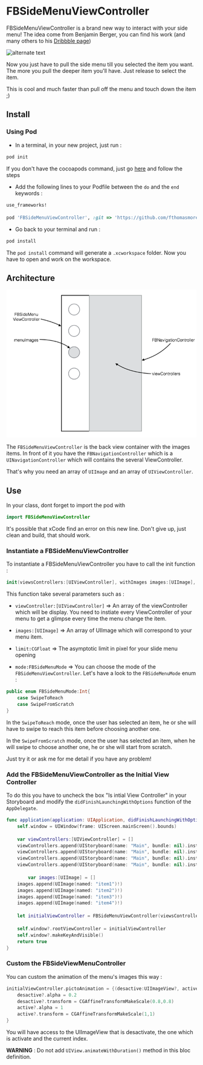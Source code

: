 # FBSideMenuViewController
FBSideMenuViewController is a brand new way to interact with your side menu! The idea come from Benjamin Berger, you can find his work (and many others to his [Dribbble page](https://dribbble.com/benjaminberger))

![alternate text](https://d13yacurqjgara.cloudfront.net/users/374035/screenshots/1897399/navigation.gif)

Now you just have to pull the side menu till you selected the item you want. The more you pull the deeper item you'll have. Just release to select the item.

This is cool and much faster than pull off the menu and touch down the item ;)

## Install

### Using Pod

- In a terminal, in your new project, just run :

```sh
pod init
```
If you don't have the cocoapods command, just go [here]() and follow the steps

- Add the following lines to your Podfile between the ```do``` and the ```end``` keywords :

```ruby
use_frameworks!

pod 'FBSideMenuViewController', :git => 'https://github.com/fthomasmorel/FBSideMenuViewController.git'
```

- Go back to your terminal and run :

```sh
pod install
```

The ```pod install``` command will generate a ```.xcworkspace``` folder. Now you have to open and work on the workspace.

## Architecture

![Architecture](img/schemaArchitecture.png)

The ```FBSideMenuViewController``` is the back view container with the images items. In front of it you have the ```FBNavigationController``` which is a ```UINavigationController``` which will contains the several ViewController.

That's why you need an array of ```UIImage``` and an array of ```UIViewController```.

## Use

In your class, dont forget to import the pod with 

```swift
import FBSideMenuViewController
```

It's possible that xCode find an error on this new line. Don't give up, just clean and build, that should work.

### Instantiate a FBSideMenuViewController

To instantiate a FBSideMenuViewController you have to call the init function :

```swift
init(viewsControllers:[UIViewController], withImages images:[UIImage], forLimit limit:CGFloat, withMode mode:FBSideMenuMode)
```

This function take several parameters such as :

- ```viewController:[UIViewController]``` => An array of the viewController which will be display. You need to instiate every ViewController of your menu to get a glimpse every time the menu change the item.

- ```images:[UIImage]``` => An array of UIImage which will correspond to your menu item.

- ```limit:CGFloat``` => The asymptotic limit in pixel for your slide menu opening

- ```mode:FBSideMenuMode``` => You can choose the mode of the ```FBSideMenuViewController```. Let's have a look to the ```FBSideMenuMode``` enum : 

```swift
public enum FBSideMenuMode:Int{
    case SwipeToReach
    case SwipeFromScratch
}
```

In the ```SwipeToReach``` mode, once the user has selected an item, he or she will have to swipe to reach this item before choosing another one.

In the ```SwipeFromScratch``` mode, once the user has selected an item, when he will swipe to choose another one, he or she will start from scratch.

Just try it or ask me for me detail if you have any problem!


### Add the FBSideMenuViewController as the Initial View Controller

To do this you have to uncheck the box "Is intial View Controller" in your Storyboard and modify the ```didFinishLaunchingWithOptions``` function of the ```AppDelegate```.

```swift
func application(application: UIApplication, didFinishLaunchingWithOptions launchOptions: [NSObject: AnyObject]?) -> Bool {
	self.window = UIWindow(frame: UIScreen.mainScreen().bounds)

	var viewControllers:[UIViewController] = []
   	viewControllers.append(UIStoryboard(name: "Main", bundle: nil).instantiateViewControllerWithIdentifier("vc1"))
 	viewControllers.append(UIStoryboard(name: "Main", bundle: nil).instantiateViewControllerWithIdentifier("vc2"))
  	viewControllers.append(UIStoryboard(name: "Main", bundle: nil).instantiateViewControllerWithIdentifier("vc3"))
 	viewControllers.append(UIStoryboard(name: "Main", bundle: nil).instantiateViewControllerWithIdentifier("vc4"))
        
        var images:[UIImage] = []
 	images.append(UIImage(named: "item1")!)
  	images.append(UIImage(named: "item2")!)
   	images.append(UIImage(named: "item3")!)
  	images.append(UIImage(named: "item4")!)

	let initialViewController = FBSideMenuViewController(viewsControllers: viewControllers, withImages: images, forLimit: 300, withMode: FBSideMenuMode.SwipeFromScratch)

	self.window?.rootViewController = initialViewController
	self.window?.makeKeyAndVisible()
	return true
}
```

### Custom the FBSideViewMenuController

You can custom the animation of the menu's images this way :

```swift
initialViewController.pictoAnimation = {(desactive:UIImageView?, active:UIImageView?, index:Int)-> Void in
	desactive?.alpha = 0.2
	desactive?.transform = CGAffineTransformMakeScale(0.8,0.8)
	active?.alpha = 1
	active?.transform = CGAffineTransformMakeScale(1,1)
}
```

You will have access to the UIImageView that is desactivate, the one which is activate and the current index.

**WARNING** : Do not add ```UIView.animateWithDuration()``` method in this bloc definition. 
